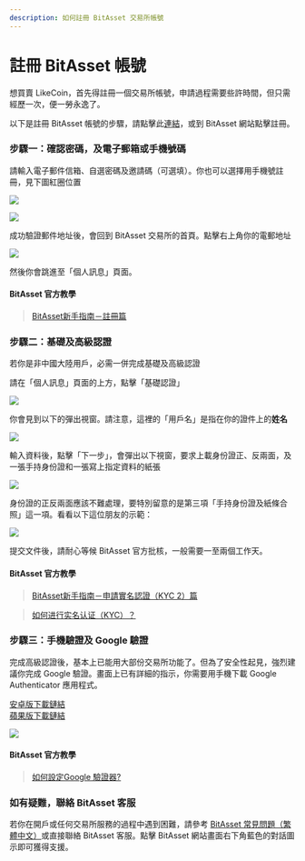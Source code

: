 ```yaml
---
description: 如何註冊 BitAsset 交易所帳號
---
```


# 註冊 BitAsset 帳號

想買賣 LikeCoin，首先得註冊一個交易所帳號，申請過程需要些許時間，但只需經歷一次，便一勞永逸了。

以下是註冊 BitAsset 帳號的步驟，請點擊此[連結](https://www.bitasset.com/reg)，或到 BitAsset 網站點擊註冊。

### 步驟一：確認密碼，及電子郵箱或手機號碼 <a id="1"></a>

請輸入電子郵件信箱、自選密碼及邀請碼（可選填）。你也可以選擇用手機號註冊，見下圖紅圈位置

![](../../.gitbook/assets/bitasset-1.png)

![](../../.gitbook/assets/bitasset-2.png)

成功驗證郵件地址後，會回到 BitAsset 交易所的首頁。點擊右上角你的電郵地址

![](../../.gitbook/assets/bitasset-3.png)

然後你會跳進至「個人訊息」頁面。

#### BitAsset 官方教學

> [BitAsset新手指南－註冊篇](https://medium.com/bitasset/bitasset%E6%96%B0%E6%89%8B%E6%8C%87%E5%8D%97-%E8%A8%BB%E5%86%8A%E7%AF%87-197511825b5c)

### 步驟二：基礎及高級認證 <a id="2"></a>

若你是非中國大陸用戶，必需一併完成基礎及高級認證

請在「個人訊息」頁面的上方，點擊「基礎認證」

![](../../.gitbook/assets/bitasset-4.png)

你會見到以下的彈出視窗。請注意，這裡的「用戶名」是指在你的證件上的**姓名**

![](../../.gitbook/assets/bitasset-5.png)

輸入資料後，點擊「下一步」，會彈出以下視窗，要求上載身份證正、反兩面，及一張手持身份證和一張寫上指定資料的紙張

![](../../.gitbook/assets/bitasset-6.png)

身份證的正反兩面應該不難處理，要特別留意的是第三項「手持身份證及紙條合照」這一項。看看以下這位朋友的示範：

![](../../.gitbook/assets/bitasset-7.jpg)

提交文件後，請耐心等候 BitAsset 官方批核，一般需要一至兩個工作天。

#### BitAsset 官方教學

> [BitAsset新手指南－申請實名認證（KYC 2）篇](https://medium.com/bitasset/bitasset%E6%96%B0%E6%89%8B%E6%8C%87%E5%8D%97-%E7%94%B3%E8%AB%8B%E5%AF%A6%E5%90%8D%E8%AA%8D%E8%AD%89-kyc-2-%E7%AF%87-8485dc2065c7)

> [如何进行实名认证（KYC）？](https://bitasset.zendesk.com/hc/zh-cn/articles/360011731332-%E5%A6%82%E4%BD%95%E8%BF%9B%E8%A1%8C%E5%AE%9E%E5%90%8D%E8%AE%A4%E8%AF%81-KYC-)

### 步驟三：手機驗證及 Google 驗證 <a id="3-google-"></a>

完成高級認證後，基本上已能用大部份交易所功能了。但為了安全性起見，強烈建議你完成 Google 驗證。畫面上已有詳細的指示，你需要用手機下載  Google Authenticator 應用程式。

[安卓版下載鏈結](https://play.google.com/store/apps/details?id=com.google.android.apps.authenticator2&hl=zh_TW)  
[蘋果版下載鏈結](https://apps.apple.com/hk/app/google-authenticator/id388497605)

![](../../.gitbook/assets/bitasset-8.png)

#### BitAsset 官方教學

> [如何設定Google 驗證器?](https://bitasset.zendesk.com/hc/zh-tw/articles/360018687671-%E5%A6%82%E4%BD%95%E8%A8%AD%E5%AE%9AGoogle-%E9%A9%97%E8%AD%89%E5%99%A8-)

### 如有疑難，聯絡 BitAsset 客服

若你在開戶或任何交易所服務的過程中遇到困難，請參考 [BitAsset 常見問題（繁體中文）](https://bitasset.zendesk.com/hc/zh-tw/categories/360000754651-%E5%B8%B8%E8%A6%8B%E5%95%8F%E9%A1%8C)或直接聯絡 BitAsset 客服。點擊 BitAsset 網站畫面右下角藍色的對話圖示即可獲得支援。

